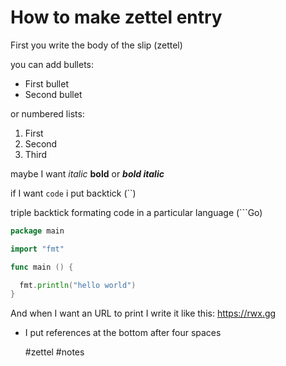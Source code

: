 # How to make zettel entry

First you write the body of the slip (zettel)

you can add bullets:
* First bullet
* Second bullet

or numbered lists:
1. First
1. Second
1. Third

maybe I want *italic* **bold** or ***bold italic***

if I want `code` i put backtick (``)

triple backtick formating code in a particular language (```Go) 
```Go
package main

import "fmt"

func main () {

  fmt.println("hello world")
}
```

And when I want an URL to print I write it like this:
https://rwx.gg

* I put references at the bottom after four spaces

    #zettel #notes
